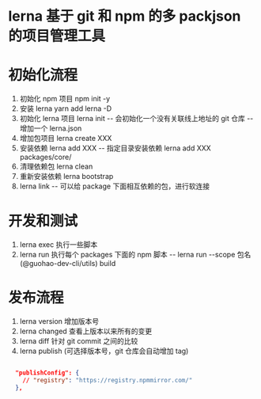 # lerna 基于 git 和 npm 的多 packjson 的项目管理工具

# 初始化流程

1. 初始化 npm 项目 npm init -y
2. 安装 lerna yarn add lerna -D
3. 初始化 lerna 项目 lerna init
   -- 会初始化一个没有关联线上地址的 git 仓库
   -- 增加一个 lerna.json
4. 增加包项目 lerna create XXX
5. 安装依赖 lerna add XXX
   -- 指定目录安装依赖 lerna add XXX packages/core/
6. 清理依赖包 lerna clean
7. 重新安装依赖 lerna bootstrap
8. lerna link
   -- 可以给 package 下面相互依赖的包，进行软连接

# 开发和测试

1. lerna exec 执行一些脚本
2. lerna run 执行每个 packages 下面的 npm 脚本
   -- lerna run --scope 包名(@guohao-dev-cli/utils) build

# 发布流程

1. lerna version 增加版本号
2. lerna changed 查看上版本以来所有的变更
3. lerna diff 针对 git commit 之间的比较
4. lerna publish (可选择版本号，git 仓库会自动增加 tag)

```json

  "publishConfig": {
    // "registry": "https://registry.npmmirror.com/"
  },
```

